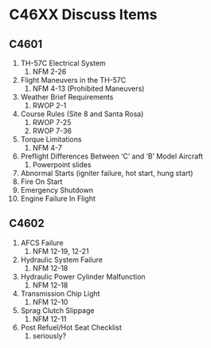 # C46XX Discuss Items

## C4601
1. TH-57C Electrical System
    1. NFM 2-26
1. Flight Maneuvers in the TH-57C
    1. NFM 4-13 (Prohibited Maneuvers)
1. Weather Brief Requirements
    1. RWOP 2-1
1. Course Rules (Site 8 and Santa Rosa)
    1. RWOP 7-25
    3. RWOP 7-36
1. Torque Limitations
    1. NFM 4-7
1. Preflight Differences Between ‘C’ and ‘B’ Model Aircraft
    1. Powerpoint slides
1. Abnormal Starts (igniter failure, hot start, hung start)
1. Fire On Start
1. Emergency Shutdown
1. Engine Failure In Flight

## C4602
1. AFCS Failure
    1. NFM 12-19, 12-21
1. Hydraulic System Failure
    1. NFM 12-18
1. Hydraulic Power Cylinder Malfunction
    1. NFM 12-18
1. Transmission Chip Light
    1. NFM 12-10
1. Sprag Clutch Slippage
    1. NFM 12-11
1. Post Refuel/Hot Seat Checklist
    1. seriously?
